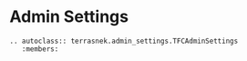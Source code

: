 # Admin Settings

```eval_rst
.. autoclass:: terrasnek.admin_settings.TFCAdminSettings
   :members:
```
